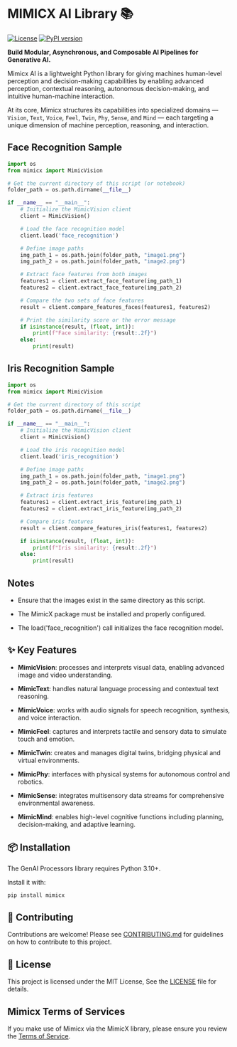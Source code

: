 # MIMICX AI Library 📚

[![License](https://img.shields.io/badge/License-Apache_2.0-blue.svg)](LICENSE)
[![PyPI version](https://img.shields.io/pypi/v/genai-processors.svg)](https://pypi.org/project/mimicx/)

**Build Modular, Asynchronous, and Composable AI Pipelines for Generative AI.**

Mimicx AI is a lightweight Python library for giving machines human-level perception and decision-making capabilities by enabling advanced perception, contextual reasoning, autonomous decision-making, and intuitive human-machine interaction.

At its core, Mimicx structures its capabilities into specialized domains — `Vision`, `Text`, `Voice`, `Feel`, `Twin`, `Phy`, `Sense`, and `Mind` — each targeting a unique dimension of machine perception, reasoning, and interaction.

## Face Recognition Sample 

```python
import os
from mimicx import MimicVision

# Get the current directory of this script (or notebook)
folder_path = os.path.dirname(__file__)

if __name__ == "__main__":
    # Initialize the MimicVision client
    client = MimicVision()

    # Load the face recognition model
    client.load('face_recognition')

    # Define image paths
    img_path_1 = os.path.join(folder_path, "image1.png")
    img_path_2 = os.path.join(folder_path, "image2.png")

    # Extract face features from both images
    features1 = client.extract_face_feature(img_path_1)
    features2 = client.extract_face_feature(img_path_2)

    # Compare the two sets of face features
    result = client.compare_features_faces(features1, features2)

    # Print the similarity score or the error message
    if isinstance(result, (float, int)):
        print(f"Face similarity: {result:.2f}")
    else:
        print(result)
```



## Iris Recognition Sample 

```python
import os
from mimicx import MimicVision

# Get the current directory of this script
folder_path = os.path.dirname(__file__)

if __name__ == "__main__":
    # Initialize the MimicVision client
    client = MimicVision()

    # Load the iris recognition model
    client.load('iris_recognition')

    # Define image paths
    img_path_1 = os.path.join(folder_path, "image1.png")
    img_path_2 = os.path.join(folder_path, "image2.png")

    # Extract iris features
    features1 = client.extract_iris_feature(img_path_1)
    features2 = client.extract_iris_feature(img_path_2)

    # Compare iris features
    result = client.compare_features_iris(features1, features2)

    if isinstance(result, (float, int)):
        print(f"Iris similarity: {result:.2f}")
    else:
        print(result)

```


## Notes
* Ensure that the images exist in the same directory as this script.

* The MimicX package must be installed and properly configured.

* The load('face_recognition') call initializes the face recognition model.



## ✨ Key Features

*   **MimicVision**:  processes and interprets visual data, enabling advanced image and video understanding.

*   **MimicText**: handles natural language processing and contextual text reasoning.

*   **MimicVoice**: works with audio signals for speech recognition, synthesis, and voice interaction.

*   **MimicFeel**: captures and interprets tactile and sensory data to simulate touch and emotion.

*   **MimicTwin**: creates and manages digital twins, bridging physical and virtual environments.

*   **MimicPhy**: interfaces with physical systems for autonomous control and robotics.

*   **MimicSense**: integrates multisensory data streams for comprehensive environmental awareness.

*   **MimicMind**: enables high-level cognitive functions including planning, decision-making, and adaptive learning.


## 📦 Installation

The GenAI Processors library requires Python 3.10+.

Install it with:

```bash
pip install mimicx
```


## 🤝 Contributing

Contributions are welcome! Please see [CONTRIBUTING.md](CONTRIBUTING.md) for
guidelines on how to contribute to this project.

## 📜 License

This project is licensed under the MIT License, See the
[LICENSE](LICENSE) file for details.

## Mimicx Terms of Services

If you make use of Mimicx via the MimicX library, please ensure you
review the [Terms of Service](https://mimicx.ai).
